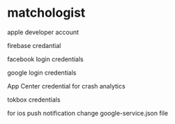 # matchologist

apple developer account

firebase credantial

facebook login credentials 

google login credentials

App Center  credential for crash analytics 

tokbox credentials

for ios push notification change google-service.json file
 
